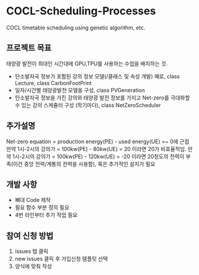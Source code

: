 # COCL-Scheduling-Processes
COCL timetable scheduling using genetic algorithm, etc.

## 프로젝트 목표
태양광 발전이 최대인 시간대에 GPU,TPU를 사용하는 수업을 배치하는 것.

- 탄소발자국 정보가 포함된 강의 정보 모델(/클래스 및 속성 개발) 예로, class Lecture, class CarbonFootPrint
- 일자/시간별 태양광발전 모델을 구성, class PVGeneration
- 탄소발자국 정보을 가진 강의와 태양광 발전 정보를 가지고 Net-zero를 극대화할 수 있는 강의 스케쥴러 구성 (학기마다), class NetZeroScheduler

## 추가설명
Net-zero equation = production energy(PE) - used energy(UE) =~ 0에 근접
만약 1시-2시의 강의가 = 100kw(PE) - 80kw(UE) = 20 이라면 20가 비효율적임.
만약 1시-2시의 강의가 = 100kw(PE) - 120kw(UE) = -20 이라면 20정도의 전력이 부족(이건 중앙 전력/계통의 전력을 사용함), 혹은 추가적인 설치가 필요

## 개발 사항
- 뼈대 Code 제작
- 필요 함수 부분 정의 필요
- 4번 라인부터 추가 작업 필요

## 참여 신청 방법

1. issues 탭 클릭
2. new issues 클릭 후 가입신청 템플릿 선택
3. 양식에 맞춰 작성
